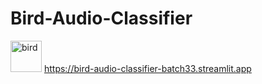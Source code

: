 # Bird-Audio-Classifier

<img width="50" height="50" src="https://img.icons8.com/papercut/60/bird.png" alt="bird"/> https://bird-audio-classifier-batch33.streamlit.app
